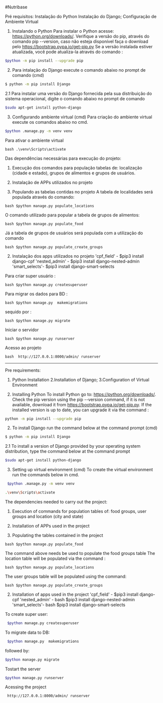 
#Nutribase

Pré requisitos:
Instalação do Python
Instalação do Django;
Configuração de Ambiente Virtual


1. Instalando o Python
Para instalar o Python acesse: https://python.org/downloads/. 
Verifique a versão do pip, através do comando pip --version, caso não esteja disponível faça o download pelo https://bootstrap.pypa.io/get-pip.py
Se a versão instalada estiver atualizada, você pode atualiza-la através do comando :
```bash 
$python -m pip install --upgrade pip
```

2. Para intalação do Django execute o comando abaixo no prompt de comando (cmd)
```bash
$ python -m pip install Django
```
2.1 Para  instalar uma versão do Django fornecida pela sua distribuição do sistema operacional, digite o comando abaixo no prompt de comando 
```bash 
$sudo apt-get install python-django
```

3. Configurando ambiente virtual (cmd)
Para criação  do ambiente virtual execute os comandos abaixo no cmd.
```bash
$python .manage.py -m venv venv
```
Para ativar o ambiente virtual
```
bash .\venv\Scripts\activate
```

Das dependências necessárias para execução  do projeto:
1. Execução dos comandos para população tabelas de: localização (cidade e estado), grupos de alimentos e grupos de usuários.
2. Instalação de APPs utilizados no projeto 

1. Populando as tabelas contidas no projeto
A tabela de localidades será populada através do comando:
```
bash $python manage.py populate_locations
```
O comando  utilizado para popular a tabela de grupos de alimentos:
```
bash $python manage.py populate_food
``` 
Já a tabela de grupos de usuários será populada com a utilização do comando 
```
bash $python manage.py populate_create_groups
```

2. Instalação dos apps utilizados no projeto
    'cpf_field' - $pip3 install django-cpf 
    'nested_admin' - $pip3 install django-nested-admin 
    'smart_selects'-  $pip3 install django-smart-selects 
    
Para criar super usuário :
```
bash $python manage.py createsuperuser
```
Para migrar os dados para BD :
```
bash $python manage.py  makemigrations
```  
sequido por :
```
bash $python manage.py migrate
```
 Iniciar o servidor 
```
bash $python manage.py runserver
```
 Acesso ao projeto 
```
bash  http://127.0.0.1:8000/admin/ runserver
```

________________________________________________________________

Pre requirements:
1. Python Installation
2.Installation of Django;
3.Configuration of Virtual Environment


1. Installing Python
To install Python go to: https://python.org/downloads/.
Check the pip version using the pip --version command, if it is not available, download it from https://bootstrap.pypa.io/get-pip.py. If the installed version is up to date, you can upgrade it via the command :
```bash  
python -m pip install --upgrade pip
```

2. To install Django run the command below at the command prompt (cmd)
```bash
$ python -m pip install Django
```
2.1 To install a version of Django provided by your operating system distribution, type the command below at the command prompt
```bash
$sudo apt-get install python-django
```
3. Setting up virtual environment (cmd)
To create the virtual environment run the commands below in cmd.
```bash
 $python .manage.py -m venv venv 
```
```bash
.\venv\Scripts\activate
```

The dependencies needed to carry out the project:
1. Execution of commands for population tables of: food groups, user groups and location (city and state)
2. Installation of APPs used in the project

1. Populating the tables contained in the project
 ```
bash $python manage.py populate_food 
``` 
The command above needs be used to populate the food groups table
The location table will be populated via the command :
```
bash $python manage.py populate_locations
```
The user groups table will be populated using the command:
```
bash $python manage.py populate_create_groups
``` 

2. Installation of apps used in the project
    'cpf_field' -  $pip3 install django-cpf
    'nested_admin' - bash $pip3 install django-nested-admin 
    'smart_selects'- bash $pip3 install django-smart-selects 
    
To create super user:
```bash
 $python manage.py createsuperuser
```
To migrate data to DB:
```bash
 $python manage.py  makemigrations
```  
followed by:
```bash 
$python manage.py migrate
```
Tostart the server
```bash 
$python manage.py runserver
```
 Acessing the project
```bash 
 http://127.0.0.1:8000/admin/ runserver
```
